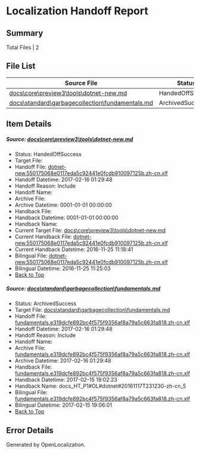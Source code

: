 # <a name='report-top'></a> Localization Handoff Report

## Summary
 Total Files | 2

## File List
 Source File | Status | Details 
 ----------- | ------ | ------- 
 [docs\core\preview3\tools\dotnet-new.md](https://github.com/dotnet/docs/blob/96fd8ea3e55ea33e0bdd0bf3c50a10d0de6db1a1/docs/core/preview3/tools/dotnet-new.md) | HandedOffSuccess | [Details](#f0c62647c5817db2057c60a7a95a62f08f7889a566)
 [docs\standard\garbagecollection\fundamentals.md](https://github.com/dotnet/docs/blob/90fe68f7f3c4b46502b5d3770b1a2d57c6af748a/docs/standard/garbagecollection/fundamentals.md) | ArchivedSuccess | [Details](#02b0311559071147b38182076f60918b7351cc633447)

## Item Details
##### <a name='f0c62647c5817db2057c60a7a95a62f08f7889a566'></a> Source: [docs\core\preview3\tools\dotnet-new.md](https://github.com/dotnet/docs/blob/96fd8ea3e55ea33e0bdd0bf3c50a10d0de6db1a1/docs/core/preview3/tools/dotnet-new.md)
* Status: HandedOffSuccess
* Target File: 
* Handoff File: [dotnet-new.550175068e0117eda5c92441e0fcdb910097125b.zh-cn.xlf](https://github.com/dotnet/docs.handoff/blob/8238e0ace9f40f0eb5010ec47b742eb851d98393/ol-handoff/dotnet/docs.zh-cn/master/dotnet-core/dotnet-new.550175068e0117eda5c92441e0fcdb910097125b.zh-cn.xlf)
* Handoff Datetime: 2017-02-16 01:29:48
* Handoff Reason: Include
* Handoff Name: 
* Archive File: 
* Archive Datetime: 0001-01-01 00:00:00
* Handback File: 
* Handback Datetime: 0001-01-01 00:00:00
* Handback Name: 
* Current Target File: [docs\core\preview3\tools\dotnet-new.md](https://github.com/dotnet/docs.zh-cn/blob/701051c373e69230f2e879734831816efe617d79/docs/core/preview3/tools/dotnet-new.md)
* Current Handback File: [dotnet-new.550175068e0117eda5c92441e0fcdb910097125b.zh-cn.xlf](https://github.com/dotnet/docs.handback/blob/695698c9759541bd5f95848000d79d642bcbe27e/ol-handback/dotnet/docs.zh-cn/master/ht-p1/dotnet-new.550175068e0117eda5c92441e0fcdb910097125b.zh-cn.xlf)
* Current Handback Datetime: 2016-11-25 11:18:41
* Bilingual File: [dotnet-new.550175068e0117eda5c92441e0fcdb910097125b.zh-cn.xlf](https://github.com/dotnet/docs.handback/blob/695698c9759541bd5f95848000d79d642bcbe27e/ol-handback/dotnet/docs.zh-cn/master/ht-p1/dotnet-new.550175068e0117eda5c92441e0fcdb910097125b.zh-cn.xlf)
* Bilingual Datetime: 2016-11-25 11:25:03
* [Back to Top](#report-top)

##### <a name='02b0311559071147b38182076f60918b7351cc633447'></a> Source: [docs\standard\garbagecollection\fundamentals.md](https://github.com/dotnet/docs/blob/90fe68f7f3c4b46502b5d3770b1a2d57c6af748a/docs/standard/garbagecollection/fundamentals.md)
* Status: ArchivedSuccess
* Target File: [docs\standard\garbagecollection\fundamentals.md](https://github.com/dotnet/docs.zh-cn/blob/f96a56234d0618a1d60695b7316a415de1f4771a/docs/standard/garbagecollection/fundamentals.md)
* Handoff File: [fundamentals.e319dcfe892bc4f575f9356af8a79a5c663fa818.zh-cn.xlf](https://github.com/dotnet/docs.handoff/blob/8238e0ace9f40f0eb5010ec47b742eb851d98393/ol-handoff/dotnet/docs.zh-cn/master/dotnet-core/fundamentals.e319dcfe892bc4f575f9356af8a79a5c663fa818.zh-cn.xlf)
* Handoff Datetime: 2017-02-16 01:29:48
* Handoff Reason: Include
* Handoff Name: 
* Archive File: [fundamentals.e319dcfe892bc4f575f9356af8a79a5c663fa818.zh-cn.xlf](https://github.com/dotnet/docs.handoff/blob/c563b558be37579484dc8ed354e6f482b2f61421/ol-archive/dotnet/docs.zh-cn/master/dotnet-core/fundamentals.e319dcfe892bc4f575f9356af8a79a5c663fa818.zh-cn.xlf)
* Archive Datetime: 2017-02-16 01:29:48
* Handback File: [fundamentals.e319dcfe892bc4f575f9356af8a79a5c663fa818.zh-cn.xlf](https://github.com/dotnet/docs.handback/blob/e6e2d96cc43a54a3d768a6a2d1dd238de636f021/ol-handback/dotnet/docs.zh-cn/master/ht-p2/fundamentals.e319dcfe892bc4f575f9356af8a79a5c663fa818.zh-cn.xlf)
* Handback Datetime: 2017-02-15 19:02:23
* Handback Name: docs_HT_P1#OL#dotnet#20161117T231230-zh-cn_5
* Bilingual File: [fundamentals.e319dcfe892bc4f575f9356af8a79a5c663fa818.zh-cn.xlf](https://github.com/dotnet/docs.handback/blob/e6e2d96cc43a54a3d768a6a2d1dd238de636f021/ol-handback/dotnet/docs.zh-cn/master/ht-p2/fundamentals.e319dcfe892bc4f575f9356af8a79a5c663fa818.zh-cn.xlf)
* Bilingual Datetime: 2017-02-15 19:06:01
* [Back to Top](#report-top)


## Error Details

Generated by OpenLocalization.
